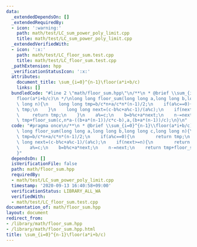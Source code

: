 ```yaml
---
data:
  _extendedDependsOn: []
  _extendedRequiredBy:
  - icon: ':warning:'
    path: math/test/LC_sum_power_poly_limit.cpp
    title: math/test/LC_sum_power_poly_limit.cpp
  _extendedVerifiedWith:
  - icon: ':x:'
    path: math/test/LC_floor_sum.test.cpp
    title: math/test/LC_floor_sum.test.cpp
  _pathExtension: hpp
  _verificationStatusIcon: ':x:'
  attributes:
    document_title: \sum_{i=0}^{n-1}\floor(a*i+b/c)
    links: []
  bundledCode: "#line 2 \"math/floor_sum.hpp\"\n/**\n * @brief \\sum_{i=0}^{n-1}\\\
    floor(a*i+b/c)\n */\nlong long floor_sum(long long a,long long b,long long c,long\
    \ long n){\n    long long tmp=b/c*n+a/c*n*(n-1)/2;\n    if(a%c==0){\n        return\
    \ tmp;\n    }\n    long long next=(c-b%c+a%c-1)/(a%c);\n    if(next>=n){\n   \
    \     return tmp;\n    }\n    a%=c;\n    b=b%c+a*next;\n    n-=next;\n    return\
    \ tmp+floor_sum(c,n*a-((b+a*(n-1))/c*c-b),a,(b+a*(n-1))/c);\n}\n"
  code: "#pragma once\n/**\n * @brief \\sum_{i=0}^{n-1}\\floor(a*i+b/c)\n */\nlong\
    \ long floor_sum(long long a,long long b,long long c,long long n){\n    long long\
    \ tmp=b/c*n+a/c*n*(n-1)/2;\n    if(a%c==0){\n        return tmp;\n    }\n    long\
    \ long next=(c-b%c+a%c-1)/(a%c);\n    if(next>=n){\n        return tmp;\n    }\n\
    \    a%=c;\n    b=b%c+a*next;\n    n-=next;\n    return tmp+floor_sum(c,n*a-((b+a*(n-1))/c*c-b),a,(b+a*(n-1))/c);\n\
    }"
  dependsOn: []
  isVerificationFile: false
  path: math/floor_sum.hpp
  requiredBy:
  - math/test/LC_sum_power_poly_limit.cpp
  timestamp: '2020-09-13 16:40:58+09:00'
  verificationStatus: LIBRARY_ALL_WA
  verifiedWith:
  - math/test/LC_floor_sum.test.cpp
documentation_of: math/floor_sum.hpp
layout: document
redirect_from:
- /library/math/floor_sum.hpp
- /library/math/floor_sum.hpp.html
title: \sum_{i=0}^{n-1}\floor(a*i+b/c)
---
```

